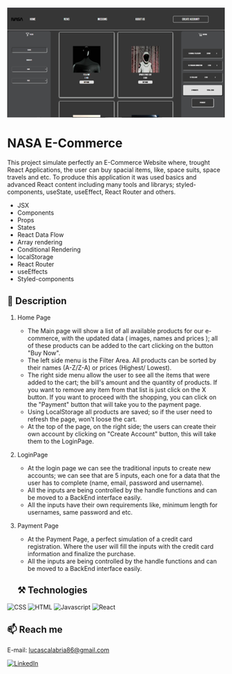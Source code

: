 ![preview](./print-nasa.png)


# NASA E-Commerce

This project simulate perfectly an E-Commerce Website where, trought React Applications, the user can buy spacial items, like, space suits, space travels and etc. To produce this application it was used basics and advanced React content including many tools and librarys; styled-components, useState, useEffect, React Router and others.

- JSX
- Components
- Props
- States
- React Data Flow
- Array rendering
- Conditional Rendering
- localStorage
- React Router
- useEffects
- Styled-components


## 📄 Description
1. Home Page
    - The Main page will show a list of all available products for our e-commerce, with the updated data ( images, names and prices ); all of these products can be added to the cart clicking on the button "Buy Now".
    - The left side menu is the Filter Area. All products can be sorted by their names (A-Z/Z-A) or prices (Highest/ Lowest).
    - The right side menu allow the user to see all the items that were added to the cart; the bill's amount and the quantity of products. If you want to remove any item from that list is just click on the X button. If you want to proceed with the shopping, you can click on the "Payment" button that will take you to the payment page.
    - Using LocalStorage all products are saved; so if the user need to refresh the page, won't loose the cart.
    - At the top of the page, on the right side; the users can create their own account by clicking on "Create Account" button, this will take them to the LoginPage.

2. LoginPage
    - At the login page we can see the traditional inputs to create new accounts; we can see that are 5 inputs, each one for a data that the user has to complete (name, email, password and username).
    - All the inputs are being controlled by the handle functions and can be moved to a BackEnd interface easily.
    - All the inputs have their own requirements like, minimum length for usernames, same password and etc.

3. Payment Page 
    - At the Payment Page, a perfect simulation of a credit card registration. Where the user will fill the inputs with the credit card information and finalize the purchase.
    - All the inputs are being controlled by the handle functions and can be moved to a BackEnd interface easily.

    ## ⚒️ Technologies

![CSS](https://img.shields.io/badge/CSS3-1572B6?style=for-the-badge&logo=css3&logoColor=white)
![HTML](https://img.shields.io/badge/HTML5-E34F26?style=for-the-badge&logo=html5&logoColor=white)
![Javascript](https://img.shields.io/badge/JavaScript-323330?style=for-the-badge&logo=javascript&logoColor=F7DF1E)
![React](https://img.shields.io/badge/React-20232A?style=for-the-badge&logo=react&logoColor=61DAFB)

## 📫 Reach me

E-mail: lucascalabria86@gmail.com

[![LinkedIn](https://img.shields.io/badge/LinkedIn-0077B5?style=for-the-badge&logo=linkedin&logoColor=white)](https://www.linkedin.com/in/lucas-calabria-0a6070208/)

